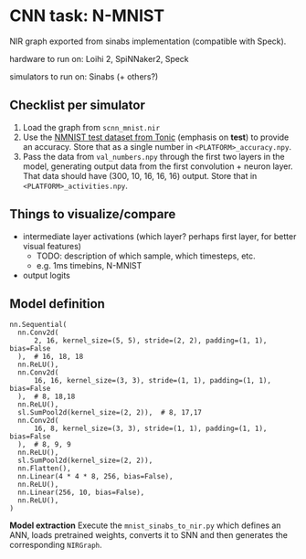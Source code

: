 # CNN task: N-MNIST

NIR graph exported from sinabs implementation (compatible with Speck).

hardware to run on: Loihi 2, SpiNNaker2, Speck 

simulators to run on: Sinabs (+ others?)

## Checklist per simulator

1. Load the graph from `scnn_mnist.nir`
2. Use the [NMNIST test dataset from Tonic](https://tonic.readthedocs.io/en/latest/generated/tonic.datasets.NMNIST.html#tonic.datasets.NMNIST) (emphasis on **test**) to provide an accuracy. Store that as a single number in `<PLATFORM>_accuracy.npy`.
3. Pass the data from `val_numbers.npy` through the first two layers in the model, generating output data from the first convolution + neuron layer. That data should have (300, 10, 16, 16, 16) output. Store that in `<PLATFORM>_activities.npy`.

## Things to visualize/compare
- intermediate layer activations (which layer? perhaps first layer, for better visual features)
  - TODO: description of which sample, which timesteps, etc.
  - e.g. 1ms timebins, N-MNIST
- output logits

## Model definition
```
nn.Sequential(
  nn.Conv2d(
      2, 16, kernel_size=(5, 5), stride=(2, 2), padding=(1, 1), bias=False
  ),  # 16, 18, 18
  nn.ReLU(),
  nn.Conv2d(
      16, 16, kernel_size=(3, 3), stride=(1, 1), padding=(1, 1), bias=False
  ),  # 8, 18,18
  nn.ReLU(),
  sl.SumPool2d(kernel_size=(2, 2)),  # 8, 17,17
  nn.Conv2d(
      16, 8, kernel_size=(3, 3), stride=(1, 1), padding=(1, 1), bias=False
  ),  # 8, 9, 9
  nn.ReLU(),
  sl.SumPool2d(kernel_size=(2, 2)),
  nn.Flatten(),
  nn.Linear(4 * 4 * 8, 256, bias=False),
  nn.ReLU(),
  nn.Linear(256, 10, bias=False),
  nn.ReLU(),
)
```

**Model extraction**
Execute the `mnist_sinabs_to_nir.py` which defines an ANN, loads pretrained weights, converts it to SNN and then generates the corresponding `NIRGraph`.